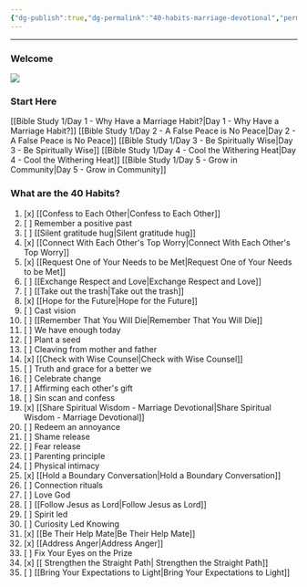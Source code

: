 ```yaml
---
{"dg-publish":true,"dg-permalink":"40-habits-marriage-devotional","permalink":"/40-habits-marriage-devotional/","metatags":{"description":"Don't let your marriage troubles surprise you.  Start now with 40 simple daily habits for a marriage that lasts","og:image":"https://res.cloudinary.com/dt9hlo5sw/image/upload/v1684775443/obsidian/image_c48wsk.png"},"tags":["gardenEntry"],"created":"","updated":""}
---
```


---
### Welcome

![](https://res.cloudinary.com/dt9hlo5sw/image/upload/v1684775443/obsidian/image_c48wsk.png)


### Start Here
[[Bible Study 1/Day 1 - Why Have a Marriage Habit?\|Day 1 - Why Have a Marriage Habit?]]
[[Bible Study 1/Day 2 - A False Peace is No Peace\|Day 2 - A False Peace is No Peace]]
[[Bible Study 1/Day 3 - Be Spiritually Wise\|Day 3 - Be Spiritually Wise]]
[[Bible Study 1/Day 4 - Cool the Withering Heat\|Day 4 - Cool the Withering Heat]]
[[Bible Study 1/Day 5 - Grow in Community\|Day 5 - Grow in Community]]


### What are the 40 Habits?
<div class="convertful-202420"></div>

1. [x] [[Confess to Each Other\|Confess to Each Other]]
2. [ ] Remember a positive past
3. [ ] [[Silent gratitude hug\|Silent gratitude hug]]
4. [x] [[Connect With Each Other's Top Worry\|Connect With Each Other's Top Worry]]
5. [x] [[Request One of Your Needs to be Met\|Request One of Your Needs to be Met]]
6. [ ] [[Exchange Respect and Love\|Exchange Respect and Love]]
7. [ ] [[Take out the trash\|Take out the trash]]
8. [x] [[Hope for the Future\|Hope for the Future]]
9. [ ] Cast vision
10. [ ] [[Remember That You Will Die\|Remember That You Will Die]]
11. [ ] We have enough today
12. [ ] Plant a seed
13. [ ] Cleaving from mother and father
14. [x] [[Check with Wise Counsel\|Check with Wise Counsel]]
15. [ ] Truth and grace for a better we
16. [ ] Celebrate change
17. [ ] Affirming each other's gift
18. [ ] Sin scan and confess
19. [x] [[Share Spiritual Wisdom - Marriage Devotional\|Share Spiritual Wisdom - Marriage Devotional]]
20. [ ] Redeem an annoyance
21. [ ] Shame release
22. [ ] Fear release
23. [ ] Parenting principle
24. [ ] Physical intimacy
25. [x] [[Hold a Boundary Conversation\|Hold a Boundary Conversation]]
26. [ ] Connection rituals
27. [ ] Love God
28. [ ] [[Follow Jesus as Lord\|Follow Jesus as Lord]]
29. [ ] Spirit led
30. [ ] Curiosity Led Knowing
31. [x] [[Be Their Help Mate\|Be Their Help Mate]]
32. [x] [[Address Anger\|Address Anger]]
33. [ ] Fix Your Eyes on the Prize
34. [x] [[ Strengthen the Straight Path\| Strengthen the Straight Path]]
35. [ ] [[Bring Your Expectations to Light\|Bring Your Expectations to Light]]


